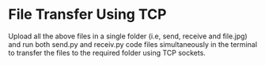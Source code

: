 # File Transfer Using TCP

Upload all the  above files in a single folder (i.e, send, receive and file.jpg) and run both send.py and receiv.py code files simultaneously in the terminal to transfer the files to the required folder using TCP sockets. 

